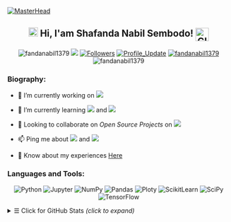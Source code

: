 [![MasterHead](https://1.bp.blogspot.com/-7A4WynwLsMw/XbBpCXG8fHI/AAAAAAAAMt4/uOa1bpLskYgrwGbllhSu2SDj_Mig8SXJQCLcBGAsYHQ/s1600/2000_600px.gif)](https://rishavchanda.io)

<h2 align="center"> 
    <img src="https://media.giphy.com/media/hvRJCLFzcasrR4ia7z/giphy.gif" width="21"></a> Hi, I'am Shafanda Nabil Sembodo!
    <img align="center" alt="GIF" width="30"  src="https://media.giphy.com/media/H6KusZ8pzxtyymblnE/giphy.gif" width="36"/>
</h2> 

<p align="center"> 
    <img src="https://komarev.com/ghpvc/?username=fandanabil1379" alt="fandanabil1379"/>       
    <a href="https://github.com/fandanabil1379/fandanabil1379/pulse" alt="Activity"><img src="https://img.shields.io/github/commit-activity/m/fandanabil1379/fandanabil1379" /></a>
    <a href="https://github.com/fandanabil1379?tab=followers"><img alt="Followers" src="https://img.shields.io/github/followers/fandanabil1379?color=4C1&logo=github"></a>
    <a href="https://github.com/fandanabil1379/fandanabil1379" target="_blank"><img alt="Profile_Update" src="https://img.shields.io/github/last-commit/fandanabil1379/fandanabil1379?label=Profile%20update&style=fflat-square"></a>
    <a href="https://github.com/fandanabil1379" target="_blank"><img alt="fandanabil1379" src="https://badges.pufler.dev/visits/fandanabil1379/fandanabil1379?logo=GitHub&label=visits&color=success&logoColor=white&style=flat-square"/></a>
    <img src="https://badges.pufler.dev/gists/fandanabil1379" alt="fandanabil1379"/>
</p> 

<h3 align="left">Biography:</h3>

- 🔭 I’m currently working on <a href="https://purwadhika.com/" target="_blank"><img src="https://img.shields.io/badge/Purwadhika-green"></a>

- 🌱 I’m currently learning <img src="https://img.shields.io/badge/Artificial Intelligence-brown"> and <img src="https://img.shields.io/badge/MLOps-008080">

- 🤝 Looking to collaborate on *Open Source Projects* on <img src="https://img.shields.io/badge/Machine Learning-blue">

- 📫 Ping me about <img src="https://img.shields.io/badge/Data Mining-yellow"> and <img src="https://img.shields.io/badge/Data Visualization-purple">

- 📄 Know about my experiences [Here](https://linkedin.com/in/shafandanabilsembodo)

<h3 align="left">Languages and Tools:</h3>

<p align="center">
    <a target="_blank"><img alt="Python" src="https://img.shields.io/badge/Python-FFD43B?style=flat-square&logo=python&logoColor=darkgreen"></a>
    <a target="_blank"><img alt="Jupyter" src="https://img.shields.io/badge/Jupyter-F37626.svg?&style=flat-square&logo=Jupyter&logoColor=white"></a>
    <a target="_blank"><img alt="NumPy" src="https://img.shields.io/badge/Numpy-777BB4?style=flat-square&logo=numpy&logoColor=white"></a>
    <a target="_blank"><img alt="Pandas" src="https://img.shields.io/badge/Pandas-2C2D72?style=flat-square&logo=pandas&logoColor=white"></a>
    <a target="_blank"><img alt="Ploty" src="https://img.shields.io/badge/Plotly-%233F4F75?style=flat-square&logo=plotly&logoColor=white"></a>
    <a target="_blank"><img alt="ScikitLearn" src="https://img.shields.io/badge/scikit_learn-F7931E?style=flat-square&logo=scikit-learn&logoColor=white"></a>
    <a target="_blank"><img alt="SciPy" src="https://img.shields.io/badge/SciPy-%230C55A5?style=flat-square&logo=scipy&logoColor=white"></a>
    <a target="_blank"><img alt="TensorFlow" src="https://img.shields.io/badge/TensorFlow-FF6F00?style=flat-square&logo=TensorFlow&logoColor=white"></a>    
</p>

<details>
<summary><samp>&#9776;</samp> Click for GitHub Stats <i>(click to expand)</i> </summary>
<p align="center">
    <img height="140em" src="https://github-readme-stats.vercel.app/api?username=milaan9&theme=jolly&show_icons=true" alt="Milaan's Github readme stats">
    <img height="140em" src="http://github-readme-streak-stats.herokuapp.com?user=milaan9&&theme=jolly&show_icons=true" alt="milaan9"/>
</p>
</details>
